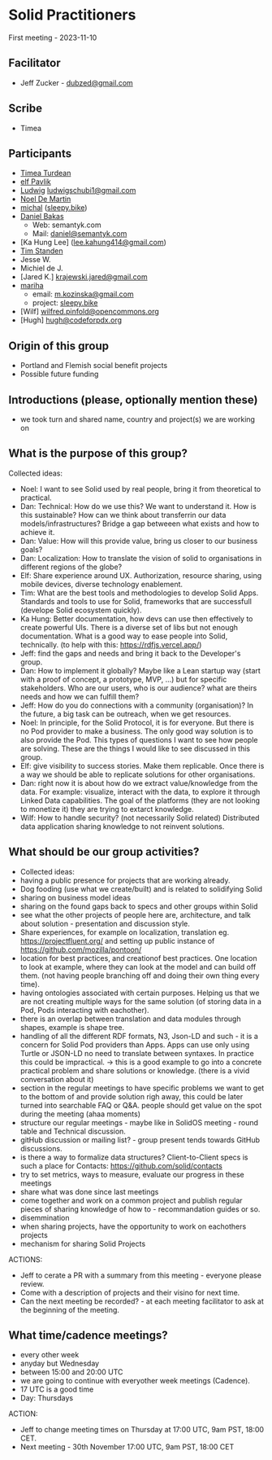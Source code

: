 # Solid Practitioners

First meeting - 2023-11-10

## Facilitator 
* Jeff Zucker - dubzed@gmail.com

## Scribe

* Timea

## Participants
* [Timea Turdean](https://timea.solidcommunity.net/)
* [elf Pavlik](https://elf-pavlik.hackers4peace.net)
* [Ludwig](https://heyludwig.de) ludwigschubi1@gmail.com
* [Noel De Martin](https://noeldemartin.com)
* [michal](https://id.mrkvon.org) ([sleepy.bike](https://sleepy.bike))
* [Daniel Bakas](https://id.danielbakas.com)
    * Web: semantyk.com
    * Mail: daniel@semantyk.com
* [Ka Hung Lee] (lee.kahung414@gmail.com)
* [Tim Standen](timmstanden@gmail.com)
* Jesse W.
* Michiel de J.
* [Jared K.] krajewski.jared@gmail.com
* [mariha](https://social.coop/@mariha)
    * email: m.kozinska@gmail.com
    * project: [sleepy.bike](https://sleepy.bike)
* [Wilf] wilfred.pinfold@opencommons.org
* [Hugh] hugh@codeforpdx.org

## Origin of this group
* Portland and Flemish social benefit projects
* Possible future funding

## Introductions (please, optionally mention these)
* we took turn and shared name, country and project(s) we are working on
 

## What is the purpose of this group?
Collected ideas:
* Noel: I want to see Solid used by real people, bring it from theoretical to practical.
* Dan: Technical: How do we use this? We want to understand it. How is this sustainable? How can we think about transferrin our data models/infrastructures? Bridge a gap betweeen what exists and how to achieve it. 
* Dan: Value: How will this provide value, bring us closer to our business goals?
* Dan: Localization: How to translate the vision of solid to organisations in different regions of the globe?
* Elf: Share experience around UX. Authorization, resource sharing, using mobile devices, diverse technology enablement.
* Tim: What are the best tools and methodologies to develop Solid Apps. Standards and tools to use for Solid, frameworks that are successfull (develope Solid ecosystem quickly). 
* Ka Hung: Better documentation, how devs can use then effectively to create powerful UIs. There is a diverse set of libs but not enough documentation. What is a good way to ease people into Solid, technically. (to help with this: https://rdfjs.vercel.app/)
* Jeff: find the gaps and needs and bring it back to the Developer's group.
* Dan: How to implement it globally? Maybe like a Lean startup way (start with a proof of concept, a prototype, MVP, ...) but for specific stakeholders. Who are our users, who is our audience? what are theirs needs and how we can fulfill them?
* Jeff: How do you do connections with a community (organisation)? In the future, a big task can be outreach, when we get resources.
* Noel: In principle, for the Solid Protocol, it is for everyone. But there is no Pod provider to make a business. The only good way solution is to also provide the Pod. This types of questions I want to see how people are solving. These are the things I would like to see discussed in this group.
* Elf: give visibility to success stories. Make them replicable. Once there is a way we should be able to replicate solutions for other organisations.
* Dan: right now it is about how do we extract value/knowledge from the data. For example: visualize, interact with the data, to explore it through Linked Data capabilities. The goal of the platforms (they are not looking to monetize it) they are trying to extarct knowledge.
* Wilf: How to handle security? (not necessarily Solid related) Distributed data application sharing knowledge to not reinvent solutions.


## What should be our group activities?
* Collected ideas:
* having a public presence for projects that are working already.
* Dog fooding (use what we create/built) and is related to solidifying Solid
* sharing on business model ideas
* sharing on the found gaps back to specs and other groups within Solid
* see what the other projects of people here are, architecture, and talk about solution - presentation and discussion style.
* Share experiences, for example on localization, translation eg. https://projectfluent.org/ and setting up public instance of https://github.com/mozilla/pontoon/
* location for best practices, and creationof best practices. One location to look at example, where they can look at the model and can build off them. (not having people branching off and doing their own thing every time).
* having ontologies associated with certain purposes. Helping us that we are not creating multiple ways for the same solution (of storing data in a Pod, Pods interacting with eachother).
* there is an overlap between translation and data modules through shapes, example is shape tree.
* handling of all the different RDF formats, N3, Json-LD and such - it is a concern for Solid Pod providers than Apps. Apps can use only using Turtle or JSON-LD no need to translate between syntaxes. In practice this could be impractical. -> this is a good example to go into a concrete practical problem and share solutions or knowledge. (there is a vivid conversation about it)
* section in the regular meetings to have specific problems we want to get to the bottom of and provide solution righ away, this could be later turned into searchable FAQ or Q&A. people should get value on the spot during the meeting (ahaa moments)
* structure our regular meetings - maybe like in SolidOS meeting - round table and Technical discussion.
* gitHub discussion or mailing list? - group present tends towards GitHub discussions.
* is there a way to formalize data structures? Client-to-Client specs is such a place for Contacts: https://github.com/solid/contacts
* try to set metrics, ways to measure, evaluate our progress in these meetings
* share what was done since last meetings
* come together and work on a common project and publish regular pieces of sharing knowledge of how to - recommandation guides or so.
* disemmination
* when sharing projects, have the opportunity to work on eachothers projects
* mechanism for sharing Solid Projects

ACTIONS:
* Jeff to cerate a PR with a summary from this meeting - everyone please review.
* Come with a description of projects and their visino for next time.
* Can the next meeting be recorded? - at each meeting facilitator to ask at the beginning of the meeting.

## What time/cadence meetings?
* every other week
* anyday but Wednesday
* between 15:00 and 20:00 UTC
* we are going to continue with everyother week meetings (Cadence).
* 17 UTC is a good time
* Day: Thursdays

ACTION: 
* Jeff to change meeting times on Thursday at 17:00 UTC, 9am PST, 18:00 CET. 
* Next meeting - 30th November 17:00 UTC, 9am PST, 18:00 CET

